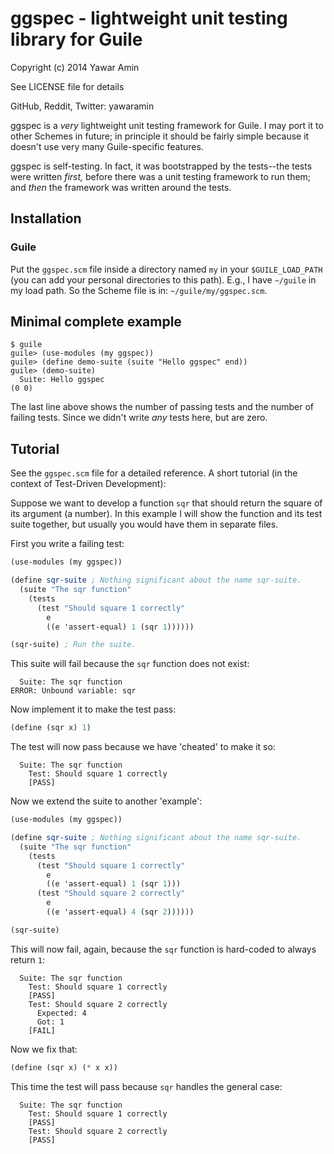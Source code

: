 # ggspec - lightweight unit testing library for Guile

Copyright (c) 2014 Yawar Amin

See LICENSE file for details

GitHub, Reddit, Twitter: yawaramin

ggspec is a _very_ lightweight unit testing framework for Guile. I may
port it to other Schemes in future; in principle it should be fairly
simple because it doesn't use very many Guile-specific features.

ggspec is self-testing. In fact, it was bootstrapped by the tests--the
tests were written _first,_ before there was a unit testing framework to
run them; and _then_ the framework was written around the tests.

## Installation

### Guile

Put the `ggspec.scm` file inside a directory named `my` in your
`$GUILE_LOAD_PATH` (you can add your personal directories to this path).
E.g., I have `~/guile` in my load path. So the Scheme file is in:
`~/guile/my/ggspec.scm`.

## Minimal complete example

```
$ guile
guile> (use-modules (my ggspec))
guile> (define demo-suite (suite "Hello ggspec" end))
guile> (demo-suite)
  Suite: Hello ggspec
(0 0)
```

The last line above shows the number of passing tests and the number of
failing tests. Since we didn't write _any_ tests here, but are zero.

## Tutorial

See the `ggspec.scm` file for a detailed reference. A short tutorial (in
the context of Test-Driven Development):

Suppose we want to develop a function `sqr` that should return the
square of its argument (a number). In this example I will show the
function and its test suite together, but usually you would have them in
separate files.

First you write a failing test:

```scheme
(use-modules (my ggspec))

(define sqr-suite ; Nothing significant about the name sqr-suite.
  (suite "The sqr function"
    (tests
      (test "Should square 1 correctly"
        e
        ((e 'assert-equal) 1 (sqr 1))))))

(sqr-suite) ; Run the suite.
```

This suite will fail because the `sqr` function does not exist:

```
  Suite: The sqr function
ERROR: Unbound variable: sqr
```

Now implement it to make the test pass:

```scheme
(define (sqr x) 1)
```

The test will now pass because we have 'cheated' to make it so:

```
  Suite: The sqr function
    Test: Should square 1 correctly
    [PASS]
```

Now we extend the suite to another 'example':

```scheme
(use-modules (my ggspec))

(define sqr-suite ; Nothing significant about the name sqr-suite.
  (suite "The sqr function"
    (tests
      (test "Should square 1 correctly"
        e
        ((e 'assert-equal) 1 (sqr 1)))
      (test "Should square 2 correctly"
        e
        ((e 'assert-equal) 4 (sqr 2))))))

(sqr-suite)
```

This will now fail, again, because the `sqr` function is hard-coded to
always return `1`:

```
  Suite: The sqr function
    Test: Should square 1 correctly
    [PASS]
    Test: Should square 2 correctly
      Expected: 4
      Got: 1
    [FAIL]
```

Now we fix that:

```scheme
(define (sqr x) (* x x))
```

This time the test will pass because `sqr` handles the general case:

```
  Suite: The sqr function
    Test: Should square 1 correctly
    [PASS]
    Test: Should square 2 correctly
    [PASS]
```

